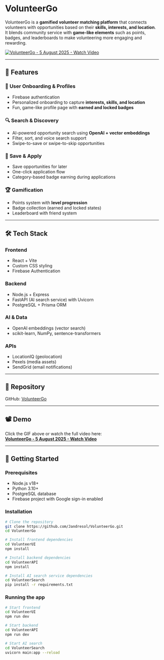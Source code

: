 # VolunteerGo
VolunteerGo is a **gamified volunteer matching platform** that connects volunteers with opportunities based on their **skills, interests, and location**.  
It blends community service with **game-like elements** such as points, badges, and leaderboards to make volunteering more engaging and rewarding.

[![VolunteerGo - 5 August 2025 - Watch Video](https://cdn.loom.com/sessions/thumbnails/5354b615e44840668194fdd97f940cff-34c44f314df6c639-full-play.gif)](https://www.loom.com/share/5354b615e44840668194fdd97f940cff)

---

## 🚀 Features

### 👤 **User Onboarding & Profiles**
- Firebase authentication  
- Personalized onboarding to capture **interests, skills, and location**  
- Fun, game-like profile page with **earned and locked badges**  

### 🔍 **Search & Discovery**
- AI-powered opportunity search using **OpenAI + vector embeddings**  
- Filter, sort, and voice search support  
- Swipe-to-save or swipe-to-skip opportunities  

### 💌 **Save & Apply**
- Save opportunities for later  
- One-click application flow  
- Category-based badge earning during applications  

### 🏆 **Gamification**
- Points system with **level progression**  
- Badge collection (earned and locked states)  
- Leaderboard with friend system  

---

## 🛠 Tech Stack

### **Frontend**
- React + Vite  
- Custom CSS styling  
- Firebase Authentication  

### **Backend**
- Node.js + Express  
- FastAPI (AI search service) with Uvicorn  
- PostgreSQL + Prisma ORM  

### **AI & Data**
- OpenAI embeddings (vector search)  
- scikit-learn, NumPy, sentence-transformers  

### **APIs**
- LocationIQ (geolocation)  
- Pexels (media assets)  
- SendGrid (email notifications)  

---

## 📂 Repository

GitHub: [VolunteerGo](https://github.com/Jandresol/VolunteerGo)

---

## 📽 Demo

Click the GIF above or watch the full video here:  
**[VolunteerGo - 5 August 2025 - Watch Video](https://www.loom.com/share/5354b615e44840668194fdd97f940cff)**

---

## 🚦 Getting Started

### Prerequisites
- Node.js v18+  
- Python 3.10+  
- PostgreSQL database  
- Firebase project with Google sign-in enabled  

### Installation
```bash
# Clone the repository
git clone https://github.com/Jandresol/VolunteerGo.git
cd VolunteerGo

# Install frontend dependencies
cd VolunteerUI
npm install

# Install backend dependencies
cd VolunteerAPI
npm install

# Install AI search service dependencies
cd VolunteerSearch
pip install -r requirements.txt
```
### Running the app
```bash
# Start frontend
cd VolunteerUI
npm run dev

# Start backend
cd VolunteerAPI
npm run dev

# Start AI search
cd VolunteerSearch
uvicorn main:app --reload

```
